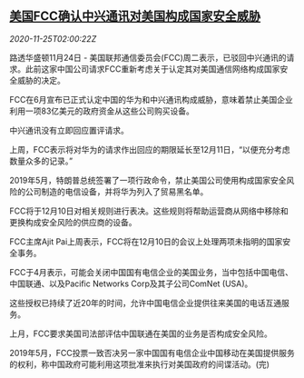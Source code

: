 <!--1606270994000-->
[美国FCC确认中兴通讯对美国构成国家安全威胁](https://cn.reuters.com/article/usfcc-zte-1125-idCNKBS28506O)
------

<div><i>2020-11-25T02:00:22Z</i></div><p>路透华盛顿11月24日 - 美国联邦通信委员会(FCC)周二表示，已驳回中兴通讯的请求。此前这家中国公司请求FCC重新考虑关于认定其对美国通信网络构成国家安全威胁的决定。</p><p>FCC在6月宣布已正式认定中国的华为和中兴通讯构成威胁，意味着禁止美国企业利用一项83亿美元的政府资金从这些公司购买设备。</p><p>中兴通讯没有立即回应置评请求。</p><p>上周，FCC表示将对华为的请求作出回应的期限延长至12月11日，“以便充分考虑数量众多的记录。”</p><p>2019年5月，特朗普总统签署了一项行政命令，禁止美国公司使用构成国家安全风险的公司制造的电信设备，并将华为列入了贸易黑名单。</p><p>FCC将于12月10日对相关规则进行表决。这些规则将帮助运营商从网络中移除和更换构成安全风险的供应商的设备。</p><p>FCC主席Ajit Pai上周表示，FCC将在12月10日的会议上处理两项未指明的国家安全事务。</p><p>FCC于4月表示，可能会关闭中国国有电信企业的美国业务，当中包括中国电信、中国联通、以及Pacific Networks Corp及其子公司ComNet (USA)。</p><p>这些授权已持续了近20年的时间，允许中国电信企业提供往来美国的电话互通服务。</p><p>上月，FCC要求美国司法部评估中国联通在美国的业务是否构成安全风险。</p><p>2019年5月，FCC投票一致否决另一家中国国有电信企业中国移动在美国提供服务的权利，称中国政府可能利用这项批准来执行对美国政府的间谍活动。(完)</p>
